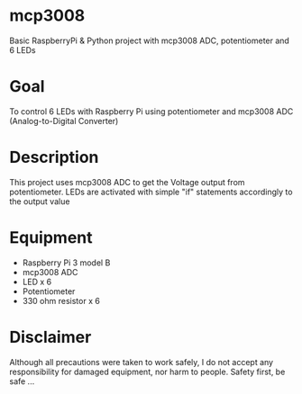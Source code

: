 # mcp3008
Basic RaspberryPi &amp; Python project with mcp3008 ADC, potentiometer and 6 LEDs

# Goal
To control 6 LEDs with Raspberry Pi using potentiometer and mcp3008 ADC (Analog-to-Digital Converter)

# Description
This project uses mcp3008 ADC to get the Voltage output from potentiometer. LEDs are activated with simple "if" statements accordingly to the output value

# Equipment
- Raspberry Pi 3 model B
- mcp3008 ADC
- LED x 6
- Potentiometer
- 330 ohm resistor x 6

# Disclaimer
Although all precautions were taken to work safely, I do not accept any responsibility for damaged equipment, nor harm to people. Safety first, be safe ...
